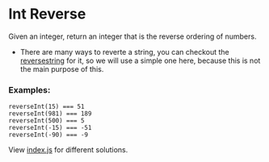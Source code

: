 # Int Reverse

Given an integer, return an integer that is the reverse ordering of numbers.

* There are many ways to reverte a string, you can checkout the [reversestring](../reversestring/README.md) for it, so we will use a simple one here, because this is not the main purpose of this.

### Examples:
```
reverseInt(15) === 51
reverseInt(981) === 189
reverseInt(500) === 5
reverseInt(-15) === -51
reverseInt(-90) === -9
```

View [index.js](index.js) for different solutions.